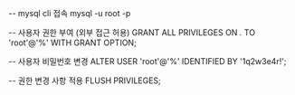 -- mysql cli 접속
mysql -u root -p

-- 사용자 권한 부여 (외부 접근 허용)
GRANT ALL PRIVILEGES ON _._ TO 'root'@'%' WITH GRANT OPTION;

-- 사용자 비밀번호 변경
ALTER USER 'root'@'%' IDENTIFIED BY '1q2w3e4r!';

-- 권한 변경 사항 적용
FLUSH PRIVILEGES;
